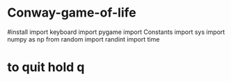 # Conway-game-of-life
#install
import keyboard
import pygame
import Constants
import sys
import numpy as np
from random import randint
import time 
# to quit hold q